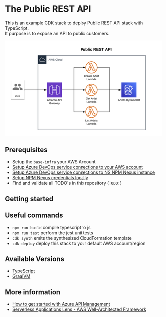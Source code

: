 # The Public REST API

This is an example CDK stack to deploy Public REST API stack with TypeScript.  
It purpose is to expose an API to public customers. 

![Architecture](public-rest-api-architecture.png)

## Prerequisites

* Setup the `base-infra` your AWS Account
* [Setup Azure DevOps service connections to your AWS account]()
* [Setup Azure DevOps service connections to NS NPM Nexus instance]()
* [Setup NPM Nexus credentials locally]()
* Find and validate all TODO's in this repository (`TODO:`)

## Getting started


## Useful commands

* `npm run build`   compile typescript to js
* `npm run test`    perform the jest unit tests
* `cdk synth`       emits the synthesized CloudFormation template
* `cdk deploy`      deploy this stack to your default AWS account/region

## Available Versions

* [TypeScript](typescript/)
* [GraalVM](graalvm/)

## More information
* [How to get started with Azure API Management]()
* [Serverless Applications Lens - AWS Well-Architected Framework](https://docs.aws.amazon.com/wellarchitected/latest/serverless-applications-lens/welcome.html)